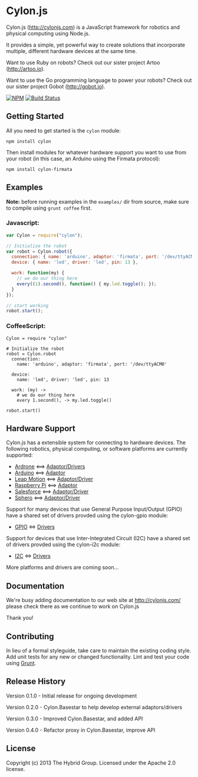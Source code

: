 # Cylon.js

Cylon.js (http://cylonjs.com) is a JavaScript framework for robotics and
physical computing using Node.js.

It provides a simple, yet powerful way to create solutions that incorporate
multiple, different hardware devices at the same time.

Want to use Ruby on robots? Check out our sister project Artoo
(http://artoo.io).

Want to use the Go programming language to power your robots? Check out our
sister project Gobot (http://gobot.io).

[![NPM](https://nodei.co/npm/cylon.png?compact=true)](https://nodei.co/npm/cylon/) [![Build Status](https://secure.travis-ci.org/hybridgroup/cylon.png?branch=master)](http://travis-ci.org/hybridgroup/cylon)

## Getting Started

All you need to get started is the `cylon` module:

    npm install cylon

Then install modules for whatever hardware support you want to use from your
robot (in this case, an Arduino using the Firmata protocol):

    npm install cylon-firmata

## Examples

**Note:** before running examples in the `examples/` dir from source, make sure
to compile using `grunt coffee` first.

### Javascript:

```javascript
var Cylon = require("cylon");

// Initialize the robot
var robot = Cylon.robot({
  connection: { name: 'arduino', adaptor: 'firmata', port: '/dev/ttyACM0' },
  device: { name: 'led', driver: 'led', pin: 13 },

  work: function(my) {
    // we do our thing here
    every((1).second(), function() { my.led.toggle(); });
  }
});

// start working
robot.start();
```

### CoffeeScript:

```
Cylon = require "cylon"

# Initialize the robot
robot = Cylon.robot
  connection:
    name: 'arduino', adaptor: 'firmata', port: '/dev/ttyACM0'

  device:
    name: 'led', driver: 'led', pin: 13

  work: (my) ->
    # we do our thing here
    every 1.second(), -> my.led.toggle()

robot.start()
```

## Hardware Support

Cylon.js has a extensible system for connecting to hardware devices. The
following robotics, physical computing, or software platforms are currently
supported:

- [Ardrone](http://ardrone2.parrot.com/) <==> [Adaptor/Drivers](https://github.com/hybridgroup/cylon-ardrone)
- [Arduino](http://www.arduino.cc/) <==> [Adaptor](https://github.com/hybridgroup/cylon-firmata)
- [Leap Motion](https://www.leapmotion.com/) <==> [Adaptor/Driver](https://github.com/hybridgroup/cylon-leapmotion)
- [Raspberry Pi](http://www.raspberrypi.org/) <==> [Adaptor](https://github.com/hybridgroup/cylon-raspi)
- [Salesforce](http://www.force.com/) <==> [Adaptor/Driver](https://github.com/hybridgroup/cylon-force)
- [Sphero](http://www.gosphero.com/) <==> [Adaptor/Driver](https://github.com/hybridgroup/cylon-sphero)

Support for many devices that use General Purpose Input/Output (GPIO) have
a shared set of drivers provded using the cylon-gpio module:

  - [GPIO](https://en.wikipedia.org/wiki/General_Purpose_Input/Output) <=> [Drivers](https://github.com/hybridgroup/cylon-gpio)

Support for devices that use Inter-Integrated Circuit (I2C) have a shared set of
drivers provded using the cylon-i2c module:

  - [I2C](https://en.wikipedia.org/wiki/I%C2%B2C) <=> [Drivers](https://github.com/hybridgroup/cylon-i2c)

More platforms and drivers are coming soon...

## Documentation

We're busy adding documentation to our web site at http://cylonjs.com/ please
check there as we continue to work on Cylon.js

Thank you!

## Contributing

In lieu of a formal styleguide, take care to maintain the existing coding style.
Add unit tests for any new or changed functionality. Lint and test your code
using [Grunt](http://gruntjs.com/).

## Release History

Version 0.1.0 - Initial release for ongoing development

Version 0.2.0 - Cylon.Basestar to help develop external adaptors/drivers

Version 0.3.0 - Improved Cylon.Basestar, and added API

Version 0.4.0 - Refactor proxy in Cylon.Basestar, improve API

## License

Copyright (c) 2013 The Hybrid Group. Licensed under the Apache 2.0 license.
